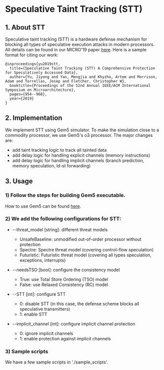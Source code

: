 # Speculative Taint Tracking (STT)

## 1. About STT

Speculative taint tracking (STT) is a hardware defense mechanism for blocking all types of speculative execution attacks in modern processors. All details can be found in our MICRO'19 paper [here](dl.acm.org/citation.cfm?id=3358274). Here is a sample format for citing our work:
```
@inproceedings{yu2019stt,
  title={Speculative Taint Tracking (STT) A Comprehensive Protection for Speculatively Accessed Data},
  author={Yu, Jiyong and Yan, Mengjia and Khyzha, Artem and Morrison, Adam and Torrellas, Josep and Fletcher, Christopher W},
  booktitle={Proceedings of the 52nd Annual IEEE/ACM International Symposium on Microarchitecture},
  pages={954--968},
  year={2019}
}
```

## 2. Implementation

We implement STT using Gem5 simulator. To make the simulation close to a commodity processor, we use Gem5's o3 processor. The major changes are:

* add taint tracking logic to track all tainted data
* add delay logic for handling explicit channels (memory instructions)
* add delay logic for handling implicit channels (branch prediction, memory speculation, ld-st forwarding)

## 3. Usage

### 1) Follow the steps for building Gem5 executable.
How to use Gem5 can be found [here](gem5.org).

### 2) We add the following configurations for STT:
* --threat_model [string]: different threat models
    * UnsafeBaseline: unmodified out-of-order processor without protection
    * Spectre: Spectre threat model (covering control-flow speculation)
    * Futuristic: Futuristic threat model (covering all types speculation, exceptions, interrupts)

* --needsTSO [bool]: configure the consistency model
    * True: use Total Store Ordering (TSO) model
    * False: use Relaxed Consistency (RC) model

* --STT [int]: configure STT
    * 0: disable STT (in this case, the defense scheme blocks all speculative transmitters)
    * 1: enable STT

* --implicit_channel [int]: configure implicit channel protection
    * 0: ignore implicit channels
    * 1: enable protection against implicit channels

### 3) Sample scripts
We have a few sample scripts in './sample_scripts'.
